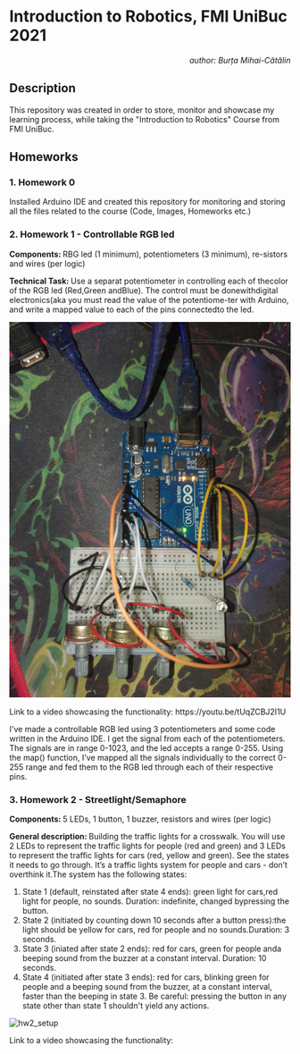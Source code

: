 # Introduction to Robotics, FMI UniBuc 2021
<p align="right" >  <i> author: Burța Mihai-Cătălin </i> </p>

## Description

  <p> This repository was created in order to store, monitor and showcase my learning process, while taking the "Introduction to Robotics" Course from FMI UniBuc. </p>

## Homeworks

### 1. Homework 0
  <p> Installed Arduino IDE and created this repository for monitoring and storing all the files related to the course (Code, Images, Homeworks etc.) </p>
  
### 2. Homework 1 - Controllable RGB led
  <p> <b> Components: </b>  RBG led (1 minimum), potentiometers (3 minimum), re-sistors and wires (per logic) </p>
  <p> <b> Technical Task: </b> Use a separat potentiometer in controlling each of thecolor of the RGB led (Red,Green andBlue).  The control must be donewithdigital electronics(aka you must read the value of the potentiome-ter with Arduino, and write a mapped value to each of the pins connectedto the led. </p>

![hw1_setup](https://github.com/cbrt-mihai/IntroductionToRobotics/blob/main/Homeworks/Homework1/setup.jpeg?raw=true)

  <p> Link to a video showcasing the functionality: https://youtu.be/tUqZCBJ2I1U </p>
  <p> I've made a controllable RGB led using 3 potentiometers and some code written in the Arduino IDE. I get the signal from each of the potentiometers. The signals are in range 0-1023, and the led accepts a range 0-255. Using the map() function, I've mapped all the signals individually to the correct 0-255 range and fed them to the RGB led through each of their respective pins. </p>
  
  ### 3. Homework 2 - Streetlight/Semaphore
    
  <p> <b> Components: </b> 5 LEDs, 1 button, 1 buzzer, resistors and wires (per logic) </p>
  <p> <b> General  description: </b> Building  the  traffic  lights  for  a  crosswalk. You will use 2 LEDs to represent the traffic lights for people (red and green) and 3 LEDs to represent the traffic lights for cars (red, yellow and green). See the states it needs to go through. It’s a traffic lights system for people and cars - don’t overthink it.The system has the following states: </p>
  <ol>
    <li> State 1 (default, reinstated after state 4 ends): green light for cars,red  light  for  people,  no  sounds.   Duration:  indefinite,  changed  bypressing the button. </li>
    <li> State 2 (initiated by counting down 10 seconds after a button press):the  light  should be yellow for cars, red for people and  no  sounds.Duration:  3 seconds. </li>
    <li> State 3 (iniated after state 2 ends): red for cars, green for people anda beeping sound from the buzzer at a constant interval. Duration: 10 seconds. </li>
    <li> State 4 (initiated after state 3 ends): red for cars, blinking green for people and a beeping sound from the buzzer, at a constant interval, faster than the beeping in state 3. Be  careful: pressing  the  button  in  any  state  other  than  state  1  shouldn't yield any actions. </li>
  </ol>
  
  ![hw2_setup](https://github.com/cbrt-mihai/IntroductionToRobotics/blob/main/Homeworks/Homework2/setup.jpeg?raw=true)
  
  <p> Link to a video showcasing the functionality: <toBeAdded> </p>
